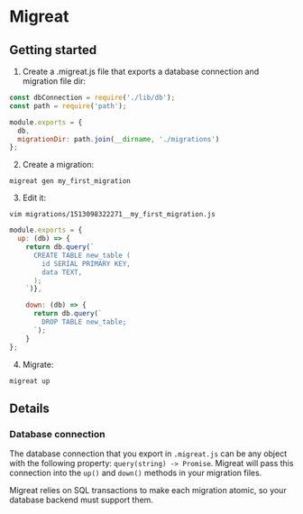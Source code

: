 # Migreat

## Getting started

1. Create a .migreat.js file that exports a database connection and migration file dir:

```js
const dbConnection = require('./lib/db');
const path = require('path');

module.exports = {
  db,
  migrationDir: path.join(__dirname, './migrations')
};
```

2. Create a migration:

`migreat gen my_first_migration`

3. Edit it:

`vim migrations/1513098322271__my_first_migration.js`

```js
module.exports = {
  up: (db) => {
    return db.query(`
      CREATE TABLE new_table (
        id SERIAL PRIMARY KEY,
        data TEXT,
      );
    `)},

    down: (db) => {
      return db.query(`
        DROP TABLE new_table;
      `);
    }
};
```
4. Migrate:

`migreat up`

## Details

### Database connection

The database connection that you export in `.migreat.js` can be any object with the following property: `query(string) -> Promise`. Migreat will pass this connection into the `up()` and `down()` methods in your migration files.

Migreat relies on SQL transactions to make each migration atomic, so your database backend must support them.

